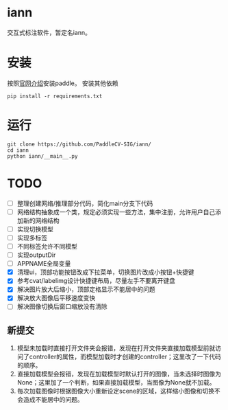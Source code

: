 # iann
交互式标注软件，暂定名iann。

# 安装
按照[官网介绍](https://www.paddlepaddle.org.cn/install/quick)安装paddle。
安装其他依赖
```shell
pip install -r requirements.txt
```

# 运行
```shell
git clone https://github.com/PaddleCV-SIG/iann/
cd iann
python iann/__main__.py
```

# TODO

- [ ] 整理创建网络/推理部分代码，简化main分支下代码
- [ ] 网络结构抽象成一个类，规定必须实现一些方法，集中注册，允许用户自己添加新的网络结构
- [ ] 实现切换模型
- [ ] 实现多标签
- [ ] 不同标签允许不同模型
- [ ] 实现outputDir
- [ ] APPNAME全局变量
- [x] 清理ui，顶部功能按钮改成下拉菜单，切换图片改成小按钮+快捷键
- [x] 参考cvat/labelimg设计快捷键布局，尽量左手不要离开键盘
- [x] 解决图片放大后缩小，顶部定格显示不能居中的问题
- [x] 解决放大图像后平移速度变快
- [ ] 解决图像切换后窗口缩放没有清除

## 新提交

1. 模型未加载时直接打开文件夹会报错，发现在打开文件夹直接加载模型前就访问了controller的属性，而模型加载时才创建的controller；这里改了一下代码的顺序。
2. 直接加载模型会报错，发现在加载模型时默认打开的图像，当未选择时图像为None；这里加了一个判断，如果直接加载模型，当图像为None就不加载。
3. 每次加载图像时根据图像大小重新设定scene的区域，这样缩小图像和切换不会造成不能居中的问题。